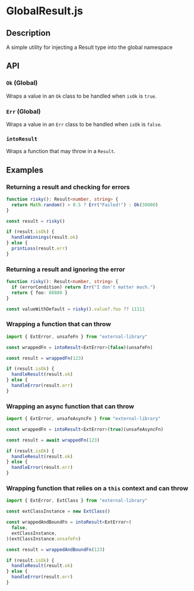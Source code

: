 # GlobalResult.js

## Description

A simple utility for injecting a Result type into the global namespace

## API

### `Ok` (Global)

Wraps a value in an `Ok` class to be handled when `isOk` is `true`.

### `Err` (Global)

Wraps a value in an `Err` class to be handled when `isOk` is `false`.

### `intoResult`

Wraps a function that may throw in a `Result`.

## Examples

### Returning a result and checking for errors

```ts
function risky(): Result<number, string> {
  return Math.random() > 0.5 ? Err("Failed!") : Ok(30000)
}

const result = risky()

if (result.isOk) {
  handleWinnings(result.ok)
} else {
  printLoss(result.err)
}
```

### Returning a result and ignoring the error

```ts
function risky(): Result<number, string> {
  if (errorCondition) return Err("I don't matter much.")
  return { foo: 88888 }
}

const valueWithDefault = risky().value?.foo ?? 11111
```

### Wrapping a function that can throw

```ts
import { ExtError, unsafeFn } from "external-library"

const wrappedFn = intoResult<ExtError>(false)(unsafeFn)

const result = wrappedFn(123)

if (result.isOk) {
  handleResult(result.ok)
} else {
  handleError(result.err)
}
```

### Wrapping an async function that can throw

```ts
import { ExtError, unsafeAsyncFn } from "external-library"

const wrappedFn = intoResult<ExtError>(true)(unsafeAsyncFn)

const result = await wrappedFn(123)

if (result.isOk) {
  handleResult(result.ok)
} else {
  handleError(result.err)
}
```

### Wrapping function that relies on a `this` context and can throw

```ts
import { ExtError, ExtClass } from "external-library"

const extClassInstance = new ExtClass()

const wrappedAndBoundFn = intoResult<ExtError>(
  false,
  extClassInstance,
)(extClassInstance.unsafeFn)

const result = wrappedAndBoundFn(123)

if (result.isOk) {
  handleResult(result.ok)
} else {
  handleError(result.err)
}
```
